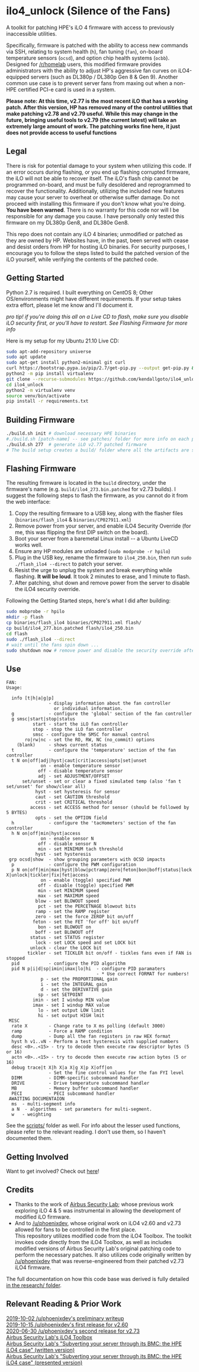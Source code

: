 # ilo4_unlock (Silence of the Fans)
A toolkit for patching HPE's iLO 4 firmware with access to previously inaccessible utilities.

Specifically, firmware is patched with the ability to access new commands via SSH, relating to system health (`h`), fan tuning (`fan`), on-board temperature sensors (`ocsd`), and option chip health systems (`ocbb`). Designed for [/r/homelab](https://reddit.com/r/homelab) users, this modified firmware provides administrators with the ability to adjust HP's aggressive fan curves on iLO4-equipped servers (such as DL380p / DL380p Gen 8 & Gen 9). Another common use case is to prevent server fans from maxing out when a non-HPE certified PCI-e card is used in a system.

**Please note: At this time, v2.77 is the most recent iLO that has a working patch. After this version, HP has removed many of the control utilities that make patching v2.78 and v2.79 useful. While this may change in the future, bringing useful tools to v2.79 (the current latest) will take an extremely large amount of work. The patching works fine here, it just does not provide access to useful functions**

## Legal
There is risk for potential damage to your system when utilizing this code. If an error occurs during flashing, or you end up flashing corrupted firmware, the iLO will not be able to recover itself. The iLO's flash chip cannot be programmed on-board, and must be fully desoldered and reprogrammed to recover the functionality. Additionally, utilizing the included new features may cause your server to overheat or otherwise suffer damage. Do not proceed with installing this firmware if you don't know what you're doing. **You have been warned**. There is no warranty for this code nor will I be responsible for any damage you cause. I have personally only tested this firmware on my DL380p Gen8, and DL380e Gen8.

This repo does not contain any iLO 4 binaries; unmodified or patched as they are owned by HP. Websites have, in the past, been served with cease and desist orders from HP for hosting iLO binaries. For security purposes, I encourage you to follow the steps listed to build the patched version of the iLO yourself, while verifying the contents of the patched code.

## Getting Started
Python 2.7 is required. I built everything on CentOS 8; Other OS/environments might have different requirements. If your setup takes extra effort, please let me know and I'll document it.

_pro tip! if you're doing this all on a Live CD to flash, make sure you disable iLO security first, or you'll have to restart. See Flashing Firmware for more info_

Here is my setup for my Ubuntu 21.10 Live CD:
```bash
sudo apt-add-repository universe
sudo apt update
sudo apt-get install python2-minimal git curl
curl https://bootstrap.pypa.io/pip/2.7/get-pip.py --output get-pip.py && sudo python2 get-pip.py
python2 -m pip install virtualenv
git clone --recurse-submodules https://github.com/kendallgoto/ilo4_unlock.git
cd ilo4_unlock
python2 -m virtualenv venv
source venv/bin/activate
pip install -r requirements.txt
```

## Building Firmware
``` bash
./build.sh init # download necessary HPE binaries
#./build.sh [patch-name] -- see patches/ folder for more info on each patch!
./build.sh 277  # generate iLO v2.77 patched firmware
# The build setup creates a build/ folder where all the artifacts are stored. The final firmware location will be printed at the end of the script, if no errors are produced.
```
## Flashing Firmware
The resulting firmware is located in the `build` directory, under the firmware's name (e.g. `build/ilo4_273.bin.patched` for v2.73 builds). I suggest the following steps to flash the firmware, as you cannot do it from the web interface:
1. Copy the resulting firmware to a USB key, along with the flasher files (`binaries/flash_ilo4` & `binaries/CP027911.xml`)
2. Remove power from your server, and enable iLO4 Security Override (for me, this was flipping the first DIP switch on the board).
3. Boot your server from a baremetal Linux install -- a Ubuntu LiveCD works well.
4. Ensure any HP modules are unloaded (`sudo modprobe -r hpilo`)
5. Plug in the USB key, rename the firmware to `ilo4_250.bin`, then run `sudo ./flash_ilo4 --direct` to patch your server.
6. Resist the urge to unplug the system and break everything while flashing. **It will be loud**. It took 2 minutes to erase, and 1 minute to flash.
7. After patching, shut down and remove power from the server to disable the iLO4 security override.

Following the Getting Started steps, here's what I did after building:
```bash
sudo mobprobe -r hpilo
mkdir -p flash
cp binaries/flash_ilo4 binaries/CP027911.xml flash/
cp build/ilo4_277.bin.patched flash/ilo4_250.bin
cd flash
sudo ./flash_ilo4 --direct
# wait until the fans spin down ...
sudo shutdown now # remove power and disable the security override after shutting down!
```

## Use
```
FAN:
Usage:

  info [t|h|a|g|p]
                - display information about the fan controller
                  or individual information.
  g             - configure the 'global' section of the fan controller
  g smsc|start|stop|status
          start - start the iLO fan controller
          stop - stop the iLO fan controller
          smsc - configure the SMSC for manual control
       ro|rw|nc - set the RO, RW, NC (no_commit) options
    (blank)     - shows current status
  t             - configure the 'temperature' section of the fan controller
  t N on|off|adj|hyst|caut|crit|access|opts|set|unset
             on - enable temperature sensor
            off - disable temperature sensor
            adj - set ADJUSTMENT/OFFSET
      set/unset - set or clear a fixed simulated temp (also 'fan t set/unset' for show/clear all)
           hyst - set hysteresis for sensor
           caut - set CAUTION threshold
           crit - set CRITICAL threshold
         access - set ACCESS method for sensor (should be followed by 5 BYTES)
           opts - set the OPTION field
  h             - configure the 'tacHometers' section of the fan controller
  h N on|off|min|hyst|access
             on - enable sensor N
            off - disable sensor N
            min - set MINIMUM tach threshold
           hyst - set hysteresis
 grp ocsd|show  - show grouping parameters with OCSD impacts
  p             - configure the PWM configuration
  p N on|off|min|max|hyst|blow|pctramp|zero|feton|bon|boff|status|lock X|unlock|tickler|fix|fet|access
             on - enable (toggle) specified PWM
            off - disable (toggle) specified PWM
            min - set MINIMUM speed
            max - set MAXIMUM speed
           blow - set BLOWOUT speed
            pct - set the PERCETNAGE blowout bits
           ramp - set the RAMP register
           zero - set the force ZEROP bit on/off
          feton - set the FET 'for off' bit on/off
            bon - set BLOWOUT on
           boff - set BLOWOUT off
         status - set STATUS register
           lock - set LOCK speed and set LOCK bit
         unlock - clear the LOCK bit
        tickler - set TICKLER bit on/off - tickles fans even if FAN is stopped
  pid           - configure the PID algorithm
  pid N p|i|d|sp|imin|imax|lo|hi  - configure PID paramaters
                                  - * Use correct FORMAT for numbers!
             p - set the PROPORTIONAL gain
             i - set the INTEGRAL gain
             d - set the DERIVATIVE gain
            sp - set SETPOINT
          imin - set I windup MIN value
          imax - set I windup MAX value
            lo - set output LOW limit
            hi - set output HIGH lmit
 MISC
  rate X        - Change rate to X ms polling (default 3000)
  ramp          - Force a RAMP condition
  dump          - Dump all the fan registers in raw HEX format
  hyst h v1..vN - Perform a test hysteresis with supplied numbers
  desc <0>..<15> - try to decode then execute raw descriptor bytes (5 or 16)
  actn <0>..<15> - try to decode then execute raw action bytes (5 or 16)
  debug trace|t X|h X|a X|g X|p X|off|on
                - Set the fine control values for the fan FYI level
  DIMM          - DIMM-specific subcommand handler
  DRIVE         - Drive temperature subcommand handler
  MB            - Memory buffer subcommand handler
  PECI          - PECI subcommand handler
 AWAITING DOCUMENTAION
  ms  - multi-segment info
  a N  - algorithms - set parameters for multi-segment.
  w   - weighting
```
See the [scripts/](scripts/) folder as well.
For info about the lesser used functions, please refer to the relevant reading. I don't use them, so I haven't documented them.

## Getting Involved
Want to get involved? Check out [here](CONTRIBUTING.md)!

## Credits
- Thanks to the work of [Airbus Security Lab](https://github.com/airbus-seclab/ilo4_toolbox); whose previous work exploring iLO 4 & 5 was instrumental in allowing the development of modified iLO firmware.
- And to [/u/phoenixdev](https://www.reddit.com/user/phoenixdev), whose original work on iLO4 v2.60 and v2.73 allowed for fans to be controlled in the first place.  
This repository utilizes modified code from the iLO4 Toolbox. The toolkit invokes code directly from the iLO4 Toolbox, as well as includes modified versions of Airbus Security Lab's original patching code to perform the necessary patches. It also utilizes code originally written by [/u/phoenixdev](https://www.reddit.com/user/phoenixdev) that was reverse-engineered from their patched v2.73 iLO4 firmware.

The full documentation on how this code base was derived is fully detailed [in the research/ folder](research/readme.md).

## Relevant Reading & Prior Work
[2019-10-02 /u/phoenixdev's preliminary writeup](https://www.reddit.com/r/homelab/comments/dc7dbc/silence_of_the_fans_preliminary_success_with/)  
[2019-10-15 /u/phoenixdev's first release for v2.60](https://www.reddit.com/r/homelab/comments/di3vrk/silence_of_the_fans_controlling_hp_server_fans/)  
[2020-06-30 /u/phoenixdev's second release for v2.73](https://www.reddit.com/r/homelab/comments/di3vrk/silence_of_the_fans_controlling_hp_server_fans/)  
[Airbus Security Lab's iLO4 Toolbox](https://github.com/airbus-seclab/ilo4_toolbox)  
[Airbus Security Lab's "Subverting your server through its BMC: the HPE iLO4 case" (written version)](https://airbus-seclab.github.io/ilo/SSTIC2018-Article-subverting_your_server_through_its_bmc_the_hpe_ilo4_case-gazet_perigaud_czarny.pdf)  
[Airbus Security Lab's "Subverting your server through its BMC: the HPE iLO4 case" (presented version)](https://airbus-seclab.github.io/ilo/RECONBRX2018-Slides-Subverting_your_server_through_its_BMC_the_HPE_iLO4_case-perigaud-gazet-czarny.pdf)  
